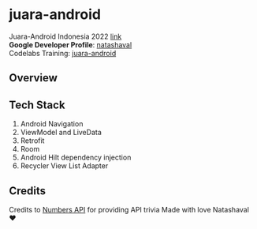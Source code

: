 # juara-android

Juara-Android Indonesia 2022 [link](https://gdg.community.dev/events/details/google-gdg-jakarta-presents-info-session-juaraandroid-season-1/)  
**Google Developer Profile**: [natashaval](https://developers.google.com/profile/u/natashaval)  
Codelabs Training: [juara-android](https://github.com/natashaval/juara-android)  

## Overview

## Tech Stack
1. Android Navigation
2. ViewModel and LiveData
3. Retrofit
4. Room
5. Android Hilt dependency injection
6. Recycler View List Adapter

## Credits
Credits to [Numbers API](http://numbersapi.com/) for providing API trivia
Made with love Natashaval ❤️